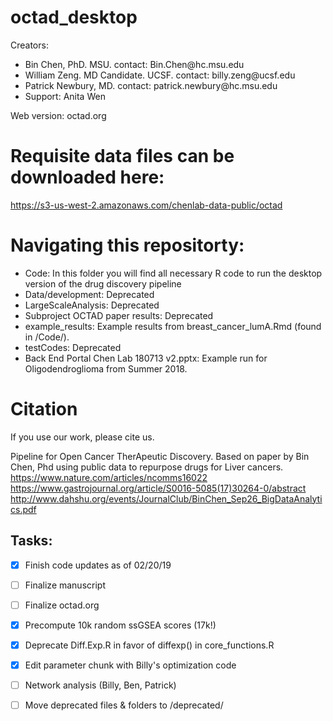 # octad_desktop
Creators: 
<ul>
<li>Bin Chen, PhD. MSU. contact: Bin.Chen@hc.msu.edu</li>
<li>William Zeng. MD Candidate. UCSF. contact: billy.zeng@ucsf.edu</li>
<li>Patrick Newbury, MD. contact: patrick.newbury@hc.msu.edu</li>
<li>Support: Anita Wen</li>
</ul>

Web version: octad.org

# Requisite data files can be downloaded here:
https://s3-us-west-2.amazonaws.com/chenlab-data-public/octad

# Navigating this repositorty:
<ul>
  <li>Code: In this folder you will find all necessary R code to run the desktop version of the drug discovery pipeline</li>
  <li>Data/development: Deprecated</li>
  <li>LargeScaleAnalysis: Deprecated</li>
  <li>Subproject OCTAD paper results: Deprecated</li>
  <li>example_results: Example results from breast_cancer_lumA.Rmd (found in /Code/).</li>
  <li>testCodes: Deprecated</li>
  <li>Back End Portal Chen Lab 180713 v2.pptx: Example run for Oligodendroglioma from Summer 2018.</li>
</ul>

# Citation
If you use our work, please cite us.

Pipeline for Open Cancer TherApeutic Discovery. Based on paper by Bin Chen, Phd using public data to repurpose drugs for Liver cancers.
https://www.nature.com/articles/ncomms16022
https://www.gastrojournal.org/article/S0016-5085(17)30264-0/abstract
http://www.dahshu.org/events/JournalClub/BinChen_Sep26_BigDataAnalytics.pdf


## Tasks:
- [x] Finish code updates as of 02/20/19
- [ ] Finalize manuscript
- [ ] Finalize octad.org
- [x] Precompute 10k random ssGSEA scores (17k!)
- [x] Deprecate Diff.Exp.R in favor of diffexp() in core_functions.R
- [x] Edit parameter chunk with Billy's optimization code
- [ ] Network analysis (Billy, Ben, Patrick)
- [ ] Move deprecated files & folders to /deprecated/


